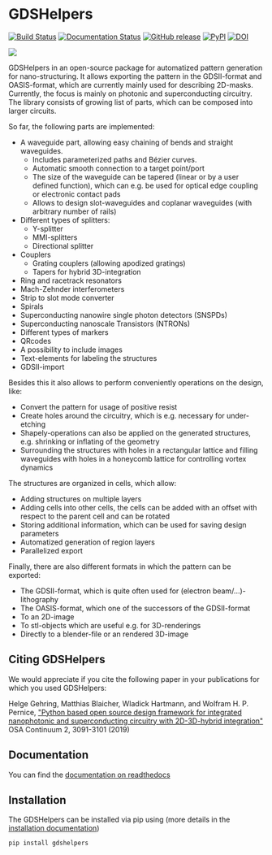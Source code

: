 GDSHelpers
==========

[![Build Status](https://github.com/HelgeGehring/gdshelpers/workflows/Python%20package/badge.svg)](https://github.com/HelgeGehring/gdshelpers/actions)
[![Documentation Status](https://readthedocs.org/projects/gdshelpers/badge/?version=latest)](https://gdshelpers.readthedocs.io/en/latest/?badge=latest)
[![GitHub release](https://img.shields.io/github/release/helgegehring/gdshelpers)](https://github.com/HelgeGehring/gdshelpers/releases)
[![PyPI](https://img.shields.io/pypi/v/gdshelpers)](https://pypi.org/project/gdsHelpers/)
[![DOI](https://img.shields.io/badge/DOI-10.1364%2FOSAC.2.003091-blue)](https://doi.org/10.1364/OSAC.2.003091)

![](https://raw.githubusercontent.com/HelgeGehring/gdshelpers/master/index-1.png)

GDSHelpers in an open-source package for automatized pattern generation for nano-structuring.
It allows exporting the pattern in the GDSII-format and OASIS-format, which are currently mainly used for describing 2D-masks.
Currently, the focus is mainly on photonic and superconducting circuitry.
The library consists of growing list of parts, which can be composed into larger circuits.

So far, the following parts are implemented:

* A waveguide part, allowing easy chaining of bends and straight waveguides.
  - Includes parameterized paths and Bézier curves.
  - Automatic smooth connection to a target point/port
  - The size of the waveguide can be tapered (linear or by a user defined function), 
    which can e.g. be used for optical edge coupling or electronic contact pads
  - Allows to design slot-waveguides and coplanar waveguides (with arbitrary number of rails)  
* Different types of splitters:
  - Y-splitter
  - MMI-splitters
  - Directional splitter
* Couplers
  - Grating couplers (allowing apodized gratings)
  - Tapers for hybrid 3D-integration
* Ring and racetrack resonators
* Mach-Zehnder interferometers
* Strip to slot mode converter
* Spirals
* Superconducting nanowire single photon detectors (SNSPDs)
* Superconducting nanoscale Transistors (NTRONs)
* Different types of markers
* QRcodes
* A possibility to include images
* Text-elements for labeling the structures
* GDSII-import

Besides this it also allows to perform conveniently operations on the design, like:

* Convert the pattern for usage of positive resist
* Create holes around the circuitry, which is e.g. necessary for under-etching
* Shapely-operations can also be applied on the generated structures, e.g. shrinking or inflating of the geometry
* Surrounding the structures with holes in a rectangular lattice and filling waveguides with holes in a honeycomb lattice for controlling vortex dynamics

The structures are organized in cells, which allow:

* Adding structures on multiple layers
* Adding cells into other cells, the cells can be added with an offset with respect to the parent cell and can be rotated
* Storing additional information, which can be used for saving design parameters
* Automatized generation of region layers
* Parallelized export

Finally, there are also different formats in which the pattern can be exported:

* The GDSII-format, which is quite often used for (electron beam/...)-lithography
* The OASIS-format, which one of the successors of the GDSII-format
* To an 2D-image
* To stl-objects which are useful e.g. for 3D-renderings
* Directly to a blender-file or an rendered 3D-image

## Citing GDSHelpers
We would appreciate if you cite the following paper in your publications for which you used GDSHelpers:

Helge Gehring, Matthias Blaicher, Wladick Hartmann, and Wolfram H. P. Pernice,
["Python based open source design framework for integrated nanophotonic and superconducting circuitry with 2D-3D-hybrid integration"](https://www.osapublishing.org/osac/abstract.cfm?uri=osac-2-11-3091)
OSA Continuum 2, 3091-3101 (2019)

## Documentation
You can find the [documentation on readthedocs](https://gdshelpers.readthedocs.io)

## Installation
The GDSHelpers can be installed via pip using
(more details in the [installation documentation](https://gdshelpers.readthedocs.io/en/latest/install_guide/guide.html))
```sh
pip install gdshelpers
```